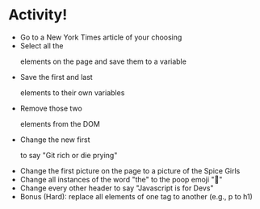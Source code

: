 # Activity!

* Go to a New York Times article of your choosing
* Select all the <p> elements on the page and save them to a variable
* Save the first and last <p> elements to their own variables
* Remove those two <p> elements from the DOM
* Change the new first <p> to say "Git rich or die prying"
* Change the first picture on the page to a picture of the Spice Girls
* Change all instances of the word "the" to the poop emoji "💩"
* Change every other header to say "Javascript is for Devs"
* Bonus (Hard): replace all elements of one tag to another (e.g., p to h1)


